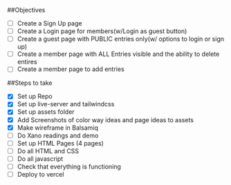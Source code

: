 ##Objectives
- [ ] Create a Sign Up page
- [ ] Create a Login page for members(w/Login as guest button)
- [ ] Create a guest page with PUBLIC entries only(w/ options to login or sign up)
- [ ] Create a member page with ALL Entries visible and the ability to delete entires
- [ ] Create a member page to add entries

##Steps to take
- [x] Set up Repo
- [x] Set up live-server and tailwindcss 
- [x] Set up assets folder
- [x] Add Screenshots of color way ideas and page ideas to assets
- [x] Make wireframe in Balsamiq
- [ ] Do Xano readings and demo
- [ ] Set up HTML Pages (4 pages)
- [ ] Do all HTML and CSS
- [ ] Do all javascript
- [ ] Check that everything is functioning
- [ ] Deploy to vercel